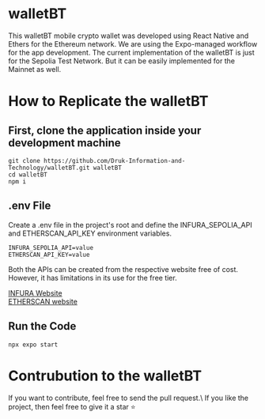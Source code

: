 # walletBT
This walletBT mobile crypto wallet was developed using React Native and Ethers for the Ethereum network. We are using the Expo-managed workflow for the app development.
The current implementation of the walletBT is just for the Sepolia Test Network. But it can be easily implemented for the Mainnet as well.

# How to Replicate the walletBT
## First, clone the application inside your development machine
```
git clone https://github.com/Druk-Information-and-Technology/walletBT.git walletBT
cd walletBT
npm i
```
## .env File
Create a .env file in the project's root and define the INFURA_SEPOLIA_API and ETHERSCAN_API_KEY environment variables.
```
INFURA_SEPOLIA_API=value
ETHERSCAN_API_KEY=value
```

Both the APIs can be created from the respective website free of cost. However, it has limitations in its use for the free tier.

[INFURA Website](https://www.infura.io/) \
[ETHERSCAN website](https://etherscan.io/)

## Run the Code
```
npx expo start

```

# Contrubution to the walletBT
If you want to contribute, feel free to send the pull request.\\
If you like the project, then feel free to give it a star ⭐


